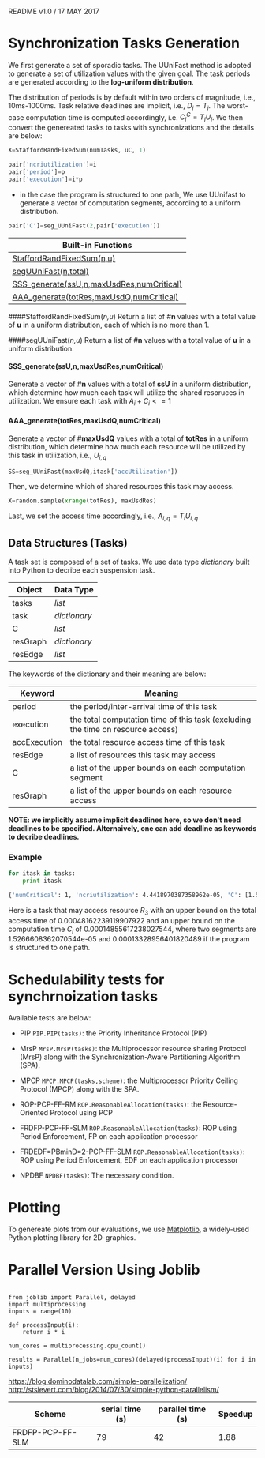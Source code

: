 README v1.0 / 17 MAY 2017

# Synchronization Tasks Generation

We first generate a set of sporadic tasks. 
The UUniFast method is adopted to generate a set of utilization values with the given goal.
The task periods are generated according to the **log-uniform distribution**.




 The distribution of periods is by default within two orders of magnitude, i.e., $10$ms-$1000$ms. Task relative deadlines are implicit, i.e., $D_i=T_i$. The worst-case computation time is computed accordingly, i.e. $C_i^C=T_iU_i$. We then convert the genereated tasks to tasks with synchronizations and the details are below:



```python
X=StaffordRandFixedSum(numTasks, uC, 1)
```
```python
pair['ncriutilization']=i
pair['period']=p
pair['execution']=i*p
```
+ in the case the program is structured to one path,  We use UUnifast to generate a vector of computation segments, according to a uniform distribution.

```python
pair['C']=seg_UUniFast(2,pair['execution'])
```


| Built-in Functions |
| ------------------- |
| [StaffordRandFixedSum(n,u)](#rfs)|
| [segUUniFast(n,total)](#seguuni)|
|[SSS_generate(ssU,n,maxUsdRes,numCritical)](#sssetgen)|
|[AAA_generate(totRes,maxUsdQ,numCritical)](#aaagen)|

####<a id="rfs"></a>StaffordRandFixedSum(_n,u_)
Return a list of #**n** values with a total value of **u** in a uniform distribution, each of which is no more than 1.

####<a id="seguuni"></a>segUUniFast(_n,u_)
Return a list of #**n** values with a total value of **u** in a uniform distribution.



#### <a id="sssetgen"></a>SSS_generate(ssU,n,maxUsdRes,numCritical)
Generate a vector of #**n** values with a total of **ssU** in a uniform distribution, which determine how much each task will utilize the shared resoruces in utilization. We ensure each task with $A_i+C_i<=1$

#### <a id="aaagen"></a>AAA_generate(totRes,maxUsdQ,numCritical)
Generate a vector of #**maxUsdQ** values with a total of **totRes** in a uniform distribution, which determine how much each resource will be utilized by this task in utilization, i.e., $U_{i,q}$ 
```python
SS=seg_UUniFast(maxUsdQ,itask['accUtilization'])
```
Then, we determine which of shared resources this task may access.

```python
X=random.sample(xrange(totRes), maxUsdRes)
```
Last, we set the access time accordingly, i.e., $A_{i,q}=T_iU_{i,q}$
## Data Structures (Tasks)

A task set is composed of a set of tasks. We use data type *dictionary* built into Python to decribe each suspension task.

| Object         | Data Type       	  |
| -------------  | -------------------|
| tasks          | _list_             |
| task           | _dictionary_       |
| C           | _list_             |
| resGraph           | _dictionary_             |
| resEdge        | _list_             |

The keywords of the dictionary and their meaning are below:

| Keyword        | Meaning                                  |
| -------------  | -----------------------------------------------|
| period         | the period/inter-arrival time of this task             |
| execution      | the total computation time of this task (excluding the time on resource access)   |
| accExecution       | the total resource access time of this task   |
| resEdge        | a list of resources this task may access   |
| C           | a list of the upper bounds on each computation segment   									|
| resGraph           | a list of the upper bounds on each resource access   |



**NOTE: we implicitly assume implicit deadlines here, so we don't need deadlines to be specified. Alternaively, one can add deadline as keywords to decribe deadlines.**

### Example 
```python
for itask in tasks:			
	print itask
```
```bash
{'numCritical': 1, 'ncriutilization': 4.4418970387358962e-05, 'C': [1.5266608362070544e-05, 0.00013328956401820489], 'maxUsdRes': 1, 'resEdge': [3], 'accUtilization': 0.00014400728283304499, 'period': 3.3444307935276347, 'utilization': 0.00018842625322040396, 'accExecution': 0.00048162239119907922, 'execution': 0.00014855617238027544, 'resGraph': [{'totacc': 0}, {'totacc': 0}, {'totacc': 0}, {'totacc': 0.00048162239119907922, 'maxacc': 0.00048162239119907922}]}
```
Here is a task that may access resource $R_3$ with an upper bound on the total access time of 0.00048162239119907922 and an upper bound on the computation time $C_i$ of 0.00014855617238027544, where two segments are 1.5266608362070544e-05 and  0.00013328956401820489 if the program is structured to one path.

# Schedulability tests for synchrnoization tasks 

Available tests are below:


* PIP `PIP.PIP(tasks)`: the Priority Inheritance Protocol (PIP)
* MrsP `MrsP.MrsP(tasks)`: the Multiprocessor resource sharing Protocol
(MrsP) along with the Synchronization-Aware Partitioning Algorithm (SPA).

* MPCP `MPCP.MPCP(tasks,scheme)`: the Multiprocessor Priority Ceiling Protocol
(MPCP) along with the SPA.
* ROP-PCP-FF-RM `ROP.ReasonableAllocation(tasks)`: the Resource-Oriented Protocol using PCP

* FRDFP-PCP-FF-SLM `ROP.ReasonableAllocation(tasks)`: ROP using Period Enforcement, FP on each application processor

* FRDEDF=PBminD=2-PCP-FF-SLM `ROP.ReasonableAllocation(tasks)`: ROP using Period Enforcement, EDF on each application processor

* NPDBF `NPDBF(tasks)`: The necessary condition. 




# Plotting

To genereate plots from our evaluations, we use [Matplotlib](http://matplotlib.org/ ""), a widely-used Python plotting library for 2D-graphics.

# Parallel Version Using Joblib 

```

from joblib import Parallel, delayed
import multiprocessing
inputs = range(10)

def processInput(i):
    return i * i

num_cores = multiprocessing.cpu_count()

results = Parallel(n_jobs=num_cores)(delayed(processInput)(i) for i in inputs)
```
https://blog.dominodatalab.com/simple-parallelization/
http://stsievert.com/blog/2014/07/30/simple-python-parallelism/

| Scheme         | serial time (s)       	  | parallel time (s)      	  | Speedup       	  |
| -------------  | -------------------|-------------------|------------------|
| FRDFP-PCP-FF-SLM          | 79             | 42             |1.88             |


